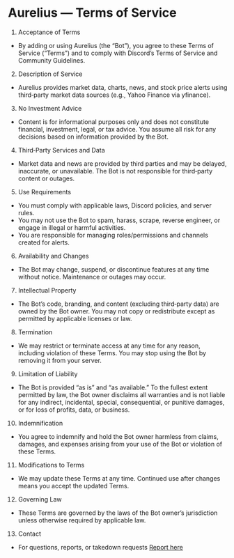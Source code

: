 # Aurelius — Terms of Service


1) Acceptance of Terms
- By adding or using Aurelius (the “Bot”), you agree to these Terms of Service (“Terms”) and to comply with Discord’s Terms of Service and Community Guidelines.

2) Description of Service
- Aurelius provides market data, charts, news, and stock price alerts using third‑party market data sources (e.g., Yahoo Finance via yfinance).

3) No Investment Advice
- Content is for informational purposes only and does not constitute financial, investment, legal, or tax advice. You assume all risk for any decisions based on information provided by the Bot.

4) Third‑Party Services and Data
- Market data and news are provided by third parties and may be delayed, inaccurate, or unavailable. The Bot is not responsible for third‑party content or outages.

5) Use Requirements
- You must comply with applicable laws, Discord policies, and server rules.
- You may not use the Bot to spam, harass, scrape, reverse engineer, or engage in illegal or harmful activities.
- You are responsible for managing roles/permissions and channels created for alerts.

6) Availability and Changes
- The Bot may change, suspend, or discontinue features at any time without notice. Maintenance or outages may occur.

7) Intellectual Property
- The Bot’s code, branding, and content (excluding third‑party data) are owned by the Bot owner. You may not copy or redistribute except as permitted by applicable licenses or law.

8) Termination
- We may restrict or terminate access at any time for any reason, including violation of these Terms. You may stop using the Bot by removing it from your server.

9) Limitation of Liability
- The Bot is provided “as is” and “as available.” To the fullest extent permitted by law, the Bot owner disclaims all warranties and is not liable for any indirect, incidental, special, consequential, or punitive damages, or for loss of profits, data, or business.

10) Indemnification
- You agree to indemnify and hold the Bot owner harmless from claims, damages, and expenses arising from your use of the Bot or violation of these Terms.

11) Modifications to Terms
- We may update these Terms at any time. Continued use after changes means you accept the updated Terms.

12) Governing Law
- These Terms are governed by the laws of the Bot owner’s jurisdiction unless otherwise required by applicable law.

13) Contact
- For questions, reports, or takedown requests [Report here](https://github.com/AlexandreFigueired0/Aurelius/issues)


